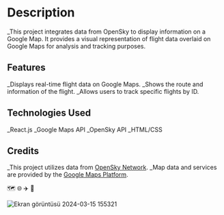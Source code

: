 # Description
_This project integrates data from OpenSky to display information on a Google Map. It provides a visual representation of flight data overlaid on Google Maps for analysis and tracking purposes.

## Features
_Displays real-time flight data on Google Maps.
_Shows the route and information of the flight.
_Allows users to track specific flights by ID.

## Technologies Used
_React.js
_Google Maps API
_OpenSky API
_HTML/CSS

## Credits
_This project utilizes data from [OpenSky Network](https://opensky-network.org/).
_Map data and services are provided by the [Google Maps Platform](https://developers.google.com/maps?hl=tr).


:world_map: :globe_with_meridians: :airplane: :flight_arrival: 

![Ekran görüntüsü 2024-03-15 155321](https://github.com/elpif13/TechTitans/assets/113675207/0359a78d-fd17-4b7a-aa78-3dd64b787820)




